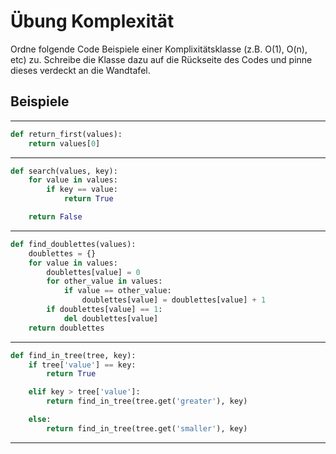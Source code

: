 # Übung Komplexität

Ordne folgende Code Beispiele einer Komplixitätsklasse (z.B. O(1), O(n), etc) zu. Schreibe die Klasse dazu auf die
Rückseite des Codes und pinne dieses verdeckt an die Wandtafel.

## Beispiele

---

```python
def return_first(values):
    return values[0]
```

---

```python
def search(values, key):
    for value in values:
        if key == value:
            return True

    return False
```

---

```python
def find_doublettes(values):
    doublettes = {}
    for value in values:
        doublettes[value] = 0
        for other_value in values:
            if value == other_value:
                doublettes[value] = doublettes[value] + 1
        if doublettes[value] == 1:
            del doublettes[value]
    return doublettes
```

---

```python
def find_in_tree(tree, key):
    if tree['value'] == key:
        return True

    elif key > tree['value']:
        return find_in_tree(tree.get('greater'), key)

    else:
        return find_in_tree(tree.get('smaller'), key)
```

---